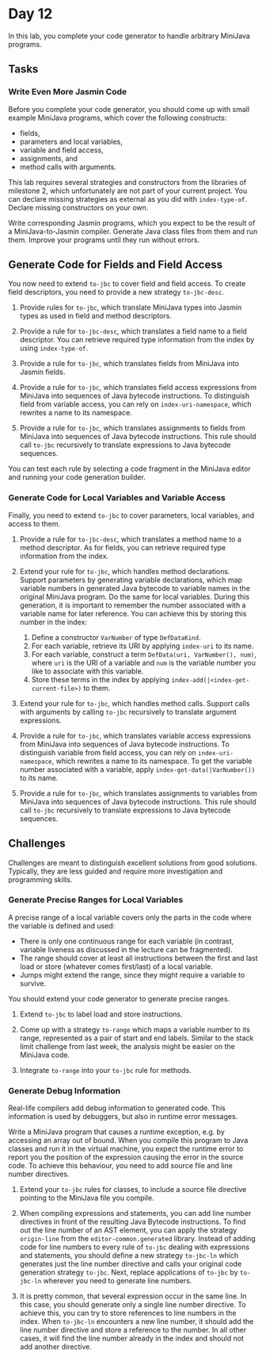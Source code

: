 # Day 12

In this lab, you complete your code generator to handle arbitrary MiniJava programs.

## Tasks

### Write Even More Jasmin Code

Before you complete your code generator, you should come up with small example MiniJava programs, which cover the following constructs:

* fields, 
* parameters and local variables,
* variable and field access, 
* assignments, and
* method calls with arguments.

This lab requires several strategies and constructors from the libraries of milestone 2, which unfortunately are not part of your current project. You can declare missing strategies as external as you did with `index-type-of`. Declare missing constructors on your own.

Write corresponding Jasmin programs, which you expect to be the result of a MiniJava-to-Jasmin compiler. Generate Java class files from them and run them. Improve your programs until they run without errors.

## Generate Code for Fields and Field Access

You now need to extend `to-jbc` to cover field and field access. To create field descriptors, you need to provide a new strategy `to-jbc-desc`.

1. Provide rules for `to-jbc`, which translate MiniJava types into Jasmin types as used in field and method descriptors. 

2. Provide a rule for `to-jbc-desc`, which translates a field name to a field descriptor. You can retrieve required type information from the index by using  `index-type-of`.

3. Provide a rule for `to-jbc`, which translates fields from MiniJava into Jasmin fields.

4. Provide a rule for `to-jbc`, which translates field access expressions from MiniJava into sequences of Java bytecode instructions. To distinguish field from variable access, you can rely on `index-uri-namespace`, which rewrites a name to its namespace.

5. Provide a rule for `to-jbc`, which translates assignments to fields from MiniJava into sequences of Java bytecode instructions. This rule should call `to-jbc` recursively to translate expressions to Java bytecode sequences.
 
You can test each rule by selecting a code fragment in the MiniJava editor and running your code generation builder.

### Generate Code for Local Variables and Variable Access

Finally, you need to extend `to-jbc` to cover parameters, local variables,  and access to them.

1. Provide a rule for `to-jbc-desc`, which translates a method name to a method descriptor. As for fields, you can retrieve required type information from the index.

2. Extend your rule for `to-jbc`, which handles method declarations. Support parameters by generating variable declarations, which map variable numbers in generated Java bytecode to variable names in the original MiniJava program. Do the same for local variables. During this generation, it is important to remember the number associated with a variable name for later reference. You can achieve this by storing this number in the index:

    1. Define a constructor `VarNumber` of type `DefDataKind`.
    2. For each variable, retrieve its URI by applying `index-uri` to its name.
    3. For each variable, construct a term `DefData(uri, VarNumber(), num)`, where `uri` is the URI of a variable and `num` is the variable number you like to associate with this variable.
    4. Store these terms in the index by applying `index-add(|<index-get-current-file>)` to them.  
    
  
3. Extend your rule for `to-jbc`, which handles method calls. Support calls with arguments by calling `to-jbc` recursively to translate argument expressions.

4. Provide a rule for `to-jbc`, which translates variable access expressions from MiniJava into sequences of Java bytecode instructions. To distinguish variable from field access, you can rely on `index-uri-namespace`, which rewrites a name to its namespace. To get the variable number associated with a variable, apply `index-get-data(|VarNumber())` to its name.

5. Provide a rule for `to-jbc`, which translates assignments to variables from MiniJava into sequences of Java bytecode instructions. This rule should call `to-jbc` recursively to translate expressions to Java bytecode sequences.

## Challenges

Challenges are meant to distinguish excellent solutions from good solutions. Typically, they are less guided and require more investigation and programming skills.

### Generate Precise Ranges for Local Variables

A precise range of a local variable covers only the parts in the code where the variable is defined and used:

* There is only one continuous range for each variable (in contrast, variable liveness as discussed in the lecture can be fragmented). 
* The range should cover at least all instructions between the first and last load or store (whatever comes first/last) of a local variable. 
* Jumps might extend the range, since they might require a variable to survive.

You should extend your code generator to generate precise ranges.

1. Extend `to-jbc` to label load and store instructions.

2. Come up with a strategy `to-range` which maps a variable number to its range, represented as a pair of start and end labels. Similar to the stack limit challenge from last week, the analysis might be easier on the MiniJava code.

3. Integrate `to-range` into your `to-jbc` rule for methods.

### Generate Debug Information

Real-life compilers add debug information to generated code. This information is used by debuggers, but also in runtime error messages. 

Write a MiniJava program that causes a runtime exception, e.g. by accessing an array out of bound. When you compile this program to Java classes and run it in the virtual machine, you expect the runtime error to report you the position of the expression causing the error in the source code. To achieve this behaviour, you need to add source file and line number directives.

1. Extend your `to-jbc` rules for classes, to include a source file directive pointing to the MiniJava file you compile. 

2. When compiling expressions and statements, you can add line number directives in front of the resulting Java Bytecode instructions. To find out the line number of an AST element, you can apply the strategy `origin-line` from the `editor-common.generated` library. Instead of adding code for line numbers to every rule of `to-jbc` dealing with expressions and statements, you should define a new strategy `to-jbc-ln` which generates just  the line number directive and calls your original code generation strategy `to-jbc`. Next, replace applications of `to-jbc` by `to-jbc-ln` wherever you need to generate line numbers.

3. It is pretty common, that several expression occur in the same line. In this case, you should generate only a single line number directive. To achieve this, you can try to store references to line numbers in the index. When `to-jbc-ln` encounters a new line number, it should add the line number directive and store a reference to the number. In all other cases, it will find the line number already in the index and should not add another directive. 
